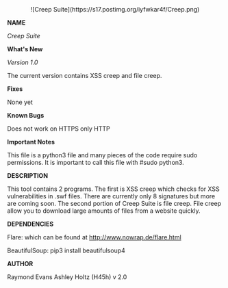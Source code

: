 <center>![Creep Suite](https://s17.postimg.org/iyfwkar4f/Creep.png)</center>
  
  
  <b>NAME</b>

  <i>Creep Suite</i>

  <b>What's New</b>

  <i>Version 1.0</i>
  
  The current version contains XSS creep and file creep.

  <b>Fixes</b>
  
  None yet

  <b>Known Bugs</b>
  
  Does not work on HTTPS only HTTP

  <b>Important Notes</b>
  
  This file is a python3 file and many pieces of the code require sudo permissions. It is important to call this file with #sudo python3.


  <b>DESCRIPTION</b>
  
  This tool contains 2 programs. The first is XSS creep which checks for XSS vulnerabilities in .swf files. There are currently only 8 signatures but more are coming soon. The second portion of Creep Suite is file creep. File creep allow you to download large amounts of files from a website quickly.

    
  <b>DEPENDENCIES</b>
    
  Flare: which can be found at http://www.nowrap.de/flare.html
  
  BeautifulSoup: pip3 install beautifulsoup4


  <b>AUTHOR</b>
    
  Raymond Evans
  Ashley Holtz (H45h) v 2.0

